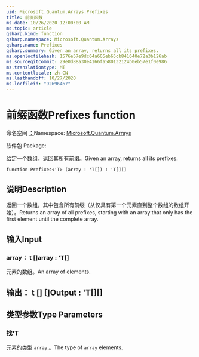 ```yaml
---
uid: Microsoft.Quantum.Arrays.Prefixes
title: 前缀函数
ms.date: 10/26/2020 12:00:00 AM
ms.topic: article
qsharp.kind: function
qsharp.namespace: Microsoft.Quantum.Arrays
qsharp.name: Prefixes
qsharp.summary: Given an array, returns all its prefixes.
ms.openlocfilehash: 1576e57e9dc64a605eb65cb841640e72a3b126ab
ms.sourcegitcommit: 29e0d88a30e4166fa580132124b0eb57e1f0e986
ms.translationtype: MT
ms.contentlocale: zh-CN
ms.lasthandoff: 10/27/2020
ms.locfileid: "92696467"
---
```

# <a name="prefixes-function"></a><span data-ttu-id="0c974-102">前缀函数</span><span class="sxs-lookup"><span data-stu-id="0c974-102">Prefixes function</span></span>

<span data-ttu-id="0c974-103">命名空间 [：](xref:Microsoft.Quantum.Arrays)</span><span class="sxs-lookup"><span data-stu-id="0c974-103">Namespace: [Microsoft.Quantum.Arrays](xref:Microsoft.Quantum.Arrays)</span></span>

<span data-ttu-id="0c974-104">软件包 [](https://nuget.org/packages/)</span><span class="sxs-lookup"><span data-stu-id="0c974-104">Package: [](https://nuget.org/packages/)</span></span>


<span data-ttu-id="0c974-105">给定一个数组，返回其所有前缀。</span><span class="sxs-lookup"><span data-stu-id="0c974-105">Given an array, returns all its prefixes.</span></span>

```qsharp
function Prefixes<'T> (array : 'T[]) : 'T[][]
```


## <a name="description"></a><span data-ttu-id="0c974-106">说明</span><span class="sxs-lookup"><span data-stu-id="0c974-106">Description</span></span>

<span data-ttu-id="0c974-107">返回一个数组，其中包含所有前缀（从仅具有第一个元素直到整个数组的数组开始）。</span><span class="sxs-lookup"><span data-stu-id="0c974-107">Returns an array of all prefixes, starting with an array that only has the first element until the complete array.</span></span>

## <a name="input"></a><span data-ttu-id="0c974-108">输入</span><span class="sxs-lookup"><span data-stu-id="0c974-108">Input</span></span>

### <a name="array--t"></a><span data-ttu-id="0c974-109">array： t []</span><span class="sxs-lookup"><span data-stu-id="0c974-109">array : 'T[]</span></span>

<span data-ttu-id="0c974-110">元素的数组。</span><span class="sxs-lookup"><span data-stu-id="0c974-110">An array of elements.</span></span>



## <a name="output--t"></a><span data-ttu-id="0c974-111">输出： t [] []</span><span class="sxs-lookup"><span data-stu-id="0c974-111">Output : 'T[][]</span></span>



## <a name="type-parameters"></a><span data-ttu-id="0c974-112">类型参数</span><span class="sxs-lookup"><span data-stu-id="0c974-112">Type Parameters</span></span>

### <a name="t"></a><span data-ttu-id="0c974-113">找</span><span class="sxs-lookup"><span data-stu-id="0c974-113">'T</span></span>

<span data-ttu-id="0c974-114">元素的类型 `array` 。</span><span class="sxs-lookup"><span data-stu-id="0c974-114">The type of `array` elements.</span></span>